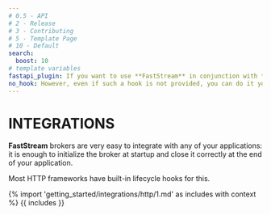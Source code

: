 ```yaml
---
# 0.5 - API
# 2 - Release
# 3 - Contributing
# 5 - Template Page
# 10 - Default
search:
  boost: 10
# template variables
fastapi_plugin: If you want to use **FastStream** in conjunction with **FastAPI**, perhaps you should use a special [plugin](../fastapi/index.md){.internal-link}
no_hook: However, even if such a hook is not provided, you can do it yourself.
---
```


# INTEGRATIONS

**FastStream** brokers are very easy to integrate with any of your applications:
it is enough to initialize the broker at startup and close it correctly at the end of
your application.

Most HTTP frameworks have built-in lifecycle hooks for this.

{% import 'getting_started/integrations/http/1.md' as includes with context %}
{{ includes }}
